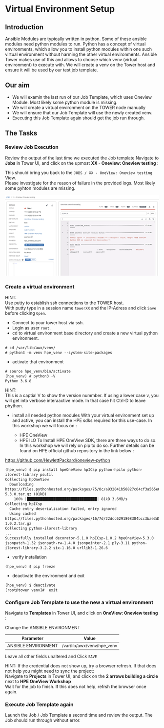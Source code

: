 # Virtual Environment Setup

## Introduction

Ansible Modules are typically written in python. Some of these ansible modules need python modules to run. Python has a concept of virtual environments, which allow you to install python modules within one such virtual environment without harming the other virtual environments. Ansible Tower makes use of this and allows to choose which venv (virtual environment) to execute with.
We will create a venv on the Tower host and ensure it will be used by our test job template. 


## Our aim
- We will examin the last run of our Job Template, which uses Oneview Module. Most likely some python module is missing.
- We will create a virtual environment on the TOWER node manually
- We will ensure that our Job Template will use the newly created venv.
- Executing this Job Template again should get the job run through.

## The Tasks

### Review Job Execution 
Review the output of the last time we executed the Job template
Navigate to **Jobs** in Tower UI, and click on the upmost **XX - Oneview: Oneview testing** :

This should bring you back to the `JOBS / XX - OneView: Oneview testing` View.<br>
Please investigate for the reason of failure in the provided logs. Most likely some pyhton modules are missing.

![venv-Missing](/images/venv_missing.png)

### Create a virtual environment
HINT:<br>
Use putty to establish ssh connections to the TOWER host.<br>
With putty type in a session name `towerXX` and the IP-Adress and click `Save` before clicking `Open`.<br>

- Connect to your tower host via ssh. 
- Login as user `root`.
- cd to virtual environment base directory and create a new virtual python environment.  
```
# cd /var/lib/awx/venv/
# python3 -m venv hpe_venv --system-site-packages
```
- activate that environment
```
# source hpe_venv/bin/activate
(hpe_venv) # python3 -V
Python 3.6.8
```
HINT:<br>
This is a captial V to show the version nummber. If using a lower case v, you will get into verbose interaactive mode. In that case hit Ctrl-D to leave phython.


- install all needed python modules 
With your virtual environment set up and active, you can install the HPE sdks required for this use-case. In this workshop we will focus on :

   - HPE OneView
   - HPE ILO
To Install HPE OneView SDK, there are three ways to do so. In this workshop we will rely on pip to do so. Further details can be found on HPE official github repository in the link below :

https://github.com/HewlettPackard/oneview-python
```
(hpe_venv) $ pip install hpeOneView hpICsp python-hpilo python-ilorest-library psutil
Collecting hpOneView
  Downloading https://files.pythonhosted.org/packages/75/0c/a932041b58827c04cf3a565e0ace692e75f731d368e532ec4d484c870030/hpOneView-5.3.0.tar.gz (81kB)
    100% |████████████████████████████████| 81kB 3.6MB/s 
Collecting hpICsp
  Cache entry deserialization failed, entry ignored
  Using cached https://files.pythonhosted.org/packages/16/7d/22dcc6291808384bcc3bae3d50100662c607456695841aa48dedd3d8e445/hpICsp-1.0.2.tar.gz
Collecting python-ilorest-library
...
Successfully installed decorator-5.1.0 hpICsp-1.0.2 hpeOneView-5.3.0 jsonpatch-1.32 jsonpath-rw-1.4.0 jsonpointer-2.1 ply-3.11 python-ilorest-library-3.2.2 six-1.16.0 urllib3-1.26.6

```
- verify installation
```
(hpe_venv) $ pip freeze 
```
- deactivate the environment and exit
```
(hpe_venv) $ deactivate 
[root@tower venv]#  exit
```

### Configure Job Template to use the new a virtual environment
Navigate to **Templates** in Tower UI, and click on **OneView: Oneview testing** :

Change the ANSIBLE ENVIRONMENT

| Parameter | Value |
|---|---|
| ANSIBLE ENVIRONMENT | /var/lib/awx/venv/hpe_venv |
Leave all other fields unaltered and Click `SAVE`

HINT: 
If the credential does not show up, try a browser refresh.
If that does not help you might need to sync the project:<br>
Navigate to **Projects** in Tower UI, and click on the **2 arrows building a circle** next to **HPE OneView Workshop** <br>
Wait for the job to finish.  If this does not help, refrsh the browser once again.


### Execute Job Template again
Launch the Job / Job Template a second time and review the output. The Job should run through without error. 
